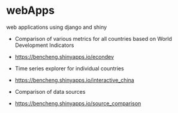 webApps
=======

web applications using django and shiny

- Comparison of various metrics for all countries based on World Development Indicators
- https://bencheng.shinyapps.io/econdev

- Time series explorer for individual countries
- https://bencheng.shinyapps.io/interactive_china

- Comparison of data sources
- https://bencheng.shinyapps.io/source_comparison
